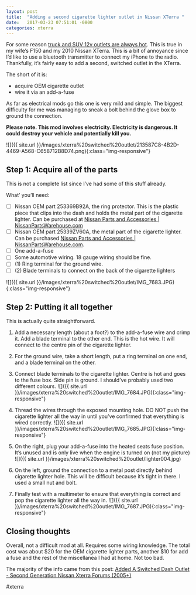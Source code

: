 ```yaml
---
layout: post
title:  "Adding a second cigarette lighter outlet in Nissan XTerra "
date:   2017-03-23 07:51:01 -0800
categories: xterra
---
```


For some reason [truck and SUV 12v outlets are always hot](https://www.google.ca/search?q=why+are+truck+12v+always+on).  This is true in my wife’s F150 and my 2010 Nissan XTerra. This is a bit of annoyance since I’d like to use a bluetooth transmitter to connect my iPhone to the radio. Thankfully, it’s fairly easy to add a second, switched outlet in the XTerra.

The short  of it is:

- acquire OEM cigarette outlet 
- wire it via an add-a-fuse 

As far as electrical mods go this one is very mild and simple. The biggest difficulty for me was managing to sneak a bolt behind the glove box to ground the connection.


**Please note. This mod involves electricity. Electricity is dangerous.  It could destroy your vehicle and potentially kill you.** 

![]({{ site.url }}/images/xterra%20switched%20outlet/213587C8-4B2D-4469-A568-C658712B8D74.png){:class="img-responsive"}



## Step 1: Acquire all of the parts

This is not a complete list since I’ve had some of this stuff already.

What’ you’ll need:

- [ ] Nissan OEM part 253369B92A, the ring protector. This is the plastic piece that clips into the dash and holds the metal part of the cigarette lighter. Can be purchased at [Nissan Parts and Accessories | NissanPartsWarehouse.com](https://nissanpartswarehouse.com/)
- [ ] Nissan OEM part 25339ZV60A, the metal part of the cigarette lighter. Can be purchased [Nissan Parts and Accessories | NissanPartsWarehouse.com](https://nissanpartswarehouse.com/).
- [ ] One add-a-fuse
- [ ] Some automotive wiring. 18 gauge wiring should be fine. 
- [ ] (1) Ring terminal for the ground wire. 
- [ ] (2) Blade terminals to connect on the back of the cigarette lighters

![]({{ site.url }}/images/xterra%20switched%20outlet/IMG_7683.JPG){:class="img-responsive"}

## Step 2: Putting it all together

This is actually quite straightforward.

1. Add a necessary length (about a foot?) to the add-a-fuse wire and crimp it. Add a blade terminal to the other end. This is the hot wire. It will connect to the centre pin of the cigarette lighter.
2. For the ground wire, take a short length, put a ring terminal on one end, and a blade terminal on the other.
3. Connect blade terminals to the cigarette lighter. Centre is hot and goes to the fuse box. Side pin is ground.  I should’ve probably used two different colours. 
![]({{ site.url }}/images/xterra%20switched%20outlet/IMG_7684.JPG){:class="img-responsive"}
1. Thread the wires through the exposed mounting hole. DO NOT push the cigarette lighter all the way in until you’ve confirmed that everything is wired correctly. 
![]({{ site.url }}/images/xterra%20switched%20outlet/IMG_7685.JPG){:class="img-responsive"}

1. On the right, plug your add-a-fuse into the heated seats fuse position. It’s unused and is only live when the engine is turned on (not my picture)
![]({{ site.url }}/images/xterra%20switched%20outlet/lighter004.jpg)
1. On the left, ground the connection to a metal post directly behind cigarette lighter hole. This will be difficult because it’s tight in there. I used a small nut and bolt. 
2. Finally test with a multimeter to ensure that everything is correct and pop the cigarette lighter all the way in.
![]({{ site.url }}/images/xterra%20switched%20outlet/IMG_7687.JPG){:class="img-responsive"}


## Closing thoughts

Overall, not a difficult mod at all. Requires some wiring knowledge. The total cost was about $20 for the OEM cigarette lighter parts, another $10 for add a fuse and the rest of the miscellanea I had at home. Not too bad. 

The majority of the info came from this post: [Added A Switched Dash Outlet - Second Generation Nissan Xterra Forums (2005+)](http://www.thenewx.org/forum/12-electrical/55411-added-switched-dash-outlet.html)

#xterra
